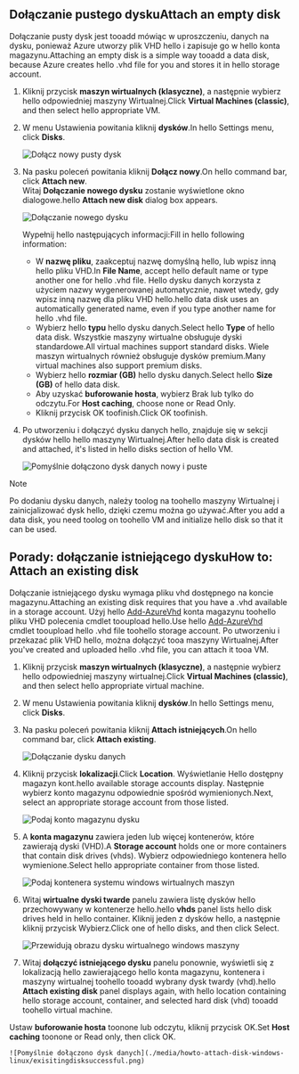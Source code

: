 


## <a name="attach-an-empty-disk"></a><span data-ttu-id="43135-101">Dołączanie pustego dysku</span><span class="sxs-lookup"><span data-stu-id="43135-101">Attach an empty disk</span></span>
<span data-ttu-id="43135-102">Dołączanie pusty dysk jest tooadd mówiąc w uproszczeniu, danych na dysku, ponieważ Azure utworzy plik VHD hello i zapisuje go w hello konta magazynu.</span><span class="sxs-lookup"><span data-stu-id="43135-102">Attaching an empty disk is a simple way tooadd a data disk, because Azure creates hello .vhd file for you and stores it in hello storage account.</span></span>

1. <span data-ttu-id="43135-103">Kliknij przycisk **maszyn wirtualnych (klasyczne)**, a następnie wybierz hello odpowiedniej maszyny Wirtualnej.</span><span class="sxs-lookup"><span data-stu-id="43135-103">Click **Virtual Machines (classic)**, and then select hello appropriate VM.</span></span>

2. <span data-ttu-id="43135-104">W menu Ustawienia powitania kliknij **dysków**.</span><span class="sxs-lookup"><span data-stu-id="43135-104">In hello Settings menu, click **Disks**.</span></span>

   ![Dołącz nowy pusty dysk](./media/howto-attach-disk-windows-linux/menudisksattachnew.png)

3. <span data-ttu-id="43135-106">Na pasku poleceń powitania kliknij **Dołącz nowy**.</span><span class="sxs-lookup"><span data-stu-id="43135-106">On hello command bar, click **Attach new**.</span></span>  
    <span data-ttu-id="43135-107">Witaj **Dołączanie nowego dysku** zostanie wyświetlone okno dialogowe.</span><span class="sxs-lookup"><span data-stu-id="43135-107">hello **Attach new disk** dialog box appears.</span></span>

    ![Dołączanie nowego dysku](./media/howto-attach-disk-windows-linux/newdiskdetail.png)

    <span data-ttu-id="43135-109">Wypełnij hello następujących informacji:</span><span class="sxs-lookup"><span data-stu-id="43135-109">Fill in hello following information:</span></span>
    - <span data-ttu-id="43135-110">W **nazwę pliku**, zaakceptuj nazwę domyślną hello, lub wpisz inną hello pliku VHD.</span><span class="sxs-lookup"><span data-stu-id="43135-110">In **File Name**, accept hello default name or type another one for hello .vhd file.</span></span> <span data-ttu-id="43135-111">Hello dysku danych korzysta z użyciem nazwy wygenerowanej automatycznie, nawet wtedy, gdy wpisz inną nazwę dla pliku VHD hello.</span><span class="sxs-lookup"><span data-stu-id="43135-111">hello data disk uses an automatically generated name, even if you type another name for hello .vhd file.</span></span>
    - <span data-ttu-id="43135-112">Wybierz hello **typu** hello dysku danych.</span><span class="sxs-lookup"><span data-stu-id="43135-112">Select hello **Type** of hello data disk.</span></span> <span data-ttu-id="43135-113">Wszystkie maszyny wirtualne obsługuje dyski standardowe.</span><span class="sxs-lookup"><span data-stu-id="43135-113">All virtual machines support standard disks.</span></span> <span data-ttu-id="43135-114">Wiele maszyn wirtualnych również obsługuje dysków premium.</span><span class="sxs-lookup"><span data-stu-id="43135-114">Many virtual machines also support premium disks.</span></span>
    - <span data-ttu-id="43135-115">Wybierz hello **rozmiar (GB)** hello dysku danych.</span><span class="sxs-lookup"><span data-stu-id="43135-115">Select hello **Size (GB)** of hello data disk.</span></span>
    - <span data-ttu-id="43135-116">Aby uzyskać **buforowanie hosta**, wybierz Brak lub tylko do odczytu.</span><span class="sxs-lookup"><span data-stu-id="43135-116">For **Host caching**, choose none or Read Only.</span></span>
    - <span data-ttu-id="43135-117">Kliknij przycisk OK toofinish.</span><span class="sxs-lookup"><span data-stu-id="43135-117">Click OK toofinish.</span></span>

4. <span data-ttu-id="43135-118">Po utworzeniu i dołączyć dysku danych hello, znajduje się w sekcji dysków hello hello maszyny Wirtualnej.</span><span class="sxs-lookup"><span data-stu-id="43135-118">After hello data disk is created and attached, it's listed in hello disks section of hello VM.</span></span>

   ![Pomyślnie dołączono dysk danych nowy i puste](./media/howto-attach-disk-windows-linux/newdiskemptysuccessful.png)

> [!NOTE]
> <span data-ttu-id="43135-120">Po dodaniu dysku danych, należy toolog na toohello maszyny Wirtualnej i zainicjalizować dysk hello, dzięki czemu można go używać.</span><span class="sxs-lookup"><span data-stu-id="43135-120">After you add a data disk, you need toolog on toohello VM and initialize hello disk so that it can be used.</span></span>

## <a name="how-to-attach-an-existing-disk"></a><span data-ttu-id="43135-121">Porady: dołączanie istniejącego dysku</span><span class="sxs-lookup"><span data-stu-id="43135-121">How to: Attach an existing disk</span></span>
<span data-ttu-id="43135-122">Dołączanie istniejącego dysku wymaga pliku vhd dostępnego na koncie magazynu.</span><span class="sxs-lookup"><span data-stu-id="43135-122">Attaching an existing disk requires that you have a .vhd available in a storage account.</span></span> <span data-ttu-id="43135-123">Użyj hello [Add-AzureVhd](https://msdn.microsoft.com/library/azure/dn495173.aspx) konta magazynu toohello pliku VHD polecenia cmdlet tooupload hello.</span><span class="sxs-lookup"><span data-stu-id="43135-123">Use hello [Add-AzureVhd](https://msdn.microsoft.com/library/azure/dn495173.aspx) cmdlet tooupload hello .vhd file toohello storage account.</span></span> <span data-ttu-id="43135-124">Po utworzeniu i przekazać plik VHD hello, można dołączyć tooa maszyny Wirtualnej.</span><span class="sxs-lookup"><span data-stu-id="43135-124">After you've created and uploaded hello .vhd file, you can attach it tooa VM.</span></span>

1. <span data-ttu-id="43135-125">Kliknij przycisk **maszyn wirtualnych (klasyczne)**, a następnie wybierz hello odpowiedniej maszyny wirtualnej.</span><span class="sxs-lookup"><span data-stu-id="43135-125">Click **Virtual Machines (classic)**, and then select hello appropriate virtual machine.</span></span>

2. <span data-ttu-id="43135-126">W menu Ustawienia powitania kliknij **dysków**.</span><span class="sxs-lookup"><span data-stu-id="43135-126">In hello Settings menu, click **Disks**.</span></span>

3. <span data-ttu-id="43135-127">Na pasku poleceń powitania kliknij **Attach istniejących**.</span><span class="sxs-lookup"><span data-stu-id="43135-127">On hello command bar, click **Attach existing**.</span></span>

    ![Dołączanie dysku danych](./media/howto-attach-disk-windows-linux/menudisksattachexisting.png)

4. <span data-ttu-id="43135-129">Kliknij przycisk **lokalizacji**.</span><span class="sxs-lookup"><span data-stu-id="43135-129">Click **Location**.</span></span> <span data-ttu-id="43135-130">Wyświetlanie Hello dostępny magazyn kont.</span><span class="sxs-lookup"><span data-stu-id="43135-130">hello available storage accounts display.</span></span> <span data-ttu-id="43135-131">Następnie wybierz konto magazynu odpowiednie spośród wymienionych.</span><span class="sxs-lookup"><span data-stu-id="43135-131">Next, select an appropriate storage account from those listed.</span></span>

    ![Podaj konto magazynu dysku](./media/howto-attach-disk-windows-linux/existdiskstorageaccounts.png)

5. <span data-ttu-id="43135-133">A **konta magazynu** zawiera jeden lub więcej kontenerów, które zawierają dyski (VHD).</span><span class="sxs-lookup"><span data-stu-id="43135-133">A **Storage account** holds one or more containers that contain disk drives (vhds).</span></span> <span data-ttu-id="43135-134">Wybierz odpowiedniego kontenera hello wymienione.</span><span class="sxs-lookup"><span data-stu-id="43135-134">Select hello appropriate container from those listed.</span></span>

    ![Podaj kontenera systemu windows wirtualnych maszyn](./media/howto-attach-disk-windows-linux/existdiskcontainers.png)

6. <span data-ttu-id="43135-136">Witaj **wirtualne dyski twarde** panelu zawiera listę dysków hello przechowywany w kontenerze hello.</span><span class="sxs-lookup"><span data-stu-id="43135-136">hello **vhds** panel lists hello disk drives held in hello container.</span></span> <span data-ttu-id="43135-137">Kliknij jeden z dysków hello, a następnie kliknij przycisk Wybierz.</span><span class="sxs-lookup"><span data-stu-id="43135-137">Click one of hello disks, and then click Select.</span></span>

    ![Przewidują obrazu dysku wirtualnego windows maszyny](./media/howto-attach-disk-windows-linux/existdiskvhds.png)

7. <span data-ttu-id="43135-139">Witaj **dołączyć istniejącego dysku** panelu ponownie, wyświetli się z lokalizacją hello zawierającego hello konta magazynu, kontenera i maszyny wirtualnej toohello tooadd wybrany dysk twardy (vhd).</span><span class="sxs-lookup"><span data-stu-id="43135-139">hello **Attach existing disk** panel displays again, with hello location containing hello storage account, container, and selected hard disk (vhd) tooadd toohello virtual machine.</span></span>

  <span data-ttu-id="43135-140">Ustaw **buforowanie hosta** toonone lub odczytu, kliknij przycisk OK.</span><span class="sxs-lookup"><span data-stu-id="43135-140">Set **Host caching** toonone or Read only, then click OK.</span></span>

    ![Pomyślnie dołączono dysk danych](./media/howto-attach-disk-windows-linux/exisitingdisksuccessful.png)
